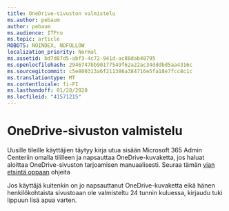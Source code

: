 ```yaml
---
title: OneDrive-sivuston valmistelu
ms.author: pebaum
author: pebaum
ms.audience: ITPro
ms.topic: article
ROBOTS: NOINDEX, NOFOLLOW
localization_priority: Normal
ms.assetid: bd7d87d5-abf3-4c72-941d-ac88dab48795
ms.openlocfilehash: 2946747bb90177549f62a22ac34dddbd5aa4316c
ms.sourcegitcommit: c5e800313a6f211386a384716e5fa18e7fcc8c1c
ms.translationtype: MT
ms.contentlocale: fi-FI
ms.lasthandoff: 01/28/2020
ms.locfileid: "41571215"
---
```

# <a name="onedrive-site-provisioning"></a>OneDrive-sivuston valmistelu

Uusille tileille käyttäjien täytyy kirja utua sisään Microsoft 365 Admin Centeriin omalla tililleen ja napsauttaa OneDrive-kuvaketta, jos haluat aloittaa OneDrive-sivuston tarjoamisen manuaalisesti.
Seuraa tämän [vian etsintä oppaan](https://docs.microsoft.com/sharepoint/support/sites/troubleshooting-guide-for-sites-stopped-at-provisioning) ohjeita

Jos käyttäjä kuitenkin on jo napsauttanut OneDrive-kuvaketta eikä hänen henkilökohtaista sivustoaan ole valmisteltu 24 tunnin kuluessa, kirjaudu tuki lippuun lisä apua varten.


